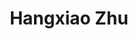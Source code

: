 ---
# Display name
title: Hangxiao Zhu

# Full Name (for SEO)
first_name: Hangxiao
last_name: Zhu

# Is this the primary user of the site?
superuser: false

# Role/position
role: PhD Student (2024 Fall)

# Organizations/Affiliations
organizations:
  - name: Taxes A&M University
    url: ''

external_link: https://flypig23.github.io/

# Highlight the author in author lists? (true/false)
highlight_name: false

# Organizational groups that you belong to (for People widget)
#   Set this to `[]` or comment out if you are not using People widget.
user_groups:
  - PhDs
  - Graduate Students

start_date: 202408
---